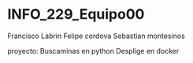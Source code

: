 # INFO_229_Equipo00

Francisco Labrin
Felipe cordova
Sebastian montesinos


proyecto: Buscaminas en python
Desplige en docker
